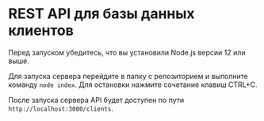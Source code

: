 # REST API для базы данных клиентов

Перед запуском убедитесь, что вы установили Node.js версии 12 или выше.

Для запуска сервера перейдите в папку с репозиторием и выполните команду `node index`. Для остановки нажмите сочетание клавиш CTRL+C.

После запуска сервера API будет доступен по пути `http://localhost:3000/clients`.
